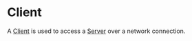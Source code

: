 # Client

A [Client](https://bonsaidb.dev/main/bonsaidb/client/struct.Client.html) is used to access a [Server](./server.md) over a network connection.
